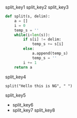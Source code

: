 split_key1
split_key2
split_key3


```python
def split(s, delim):
    a = []
    i = 0
    temp_s = ''
    while(i<len(s)):
        if s[i] != delim:
            temp_s += s[i]
        else:
            a.append(temp_s)
            temp_s = ''
        i += 1
    return a
```
split_key4
```
split("Hello this is NG", " ")
```
split_key5
- split_key6
- split_key7
split_key8

